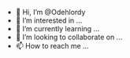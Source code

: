 - 👋 Hi, I’m @Odehlordy
- 👀 I’m interested in ...
- 🌱 I’m currently learning ...
- 💞️ I’m looking to collaborate on ...
- 📫 How to reach me ...

<!---
Odehlordy/Odehlordy is a ✨ special ✨ repository because its `README.md` (this file) appears on your GitHub profile.
You can click the Preview link to take a look at your changes.
--->
